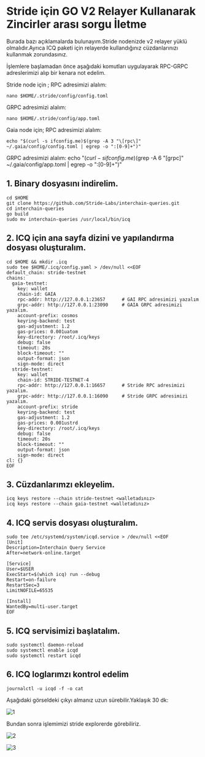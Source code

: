 # Stride için GO V2 Relayer Kullanarak Zincirler arası sorgu İletme

Burada bazı açıklamalarda bulunayım.Stride nodenizde v2 relayer yüklü olmalıdır.Ayrıca ICQ paketi için relayerde kullandığınız cüzdanlarınızı kullanmak zorundasınız.

İşlemlere başlamadan önce aşağıdaki komutları uygulayarak RPC-GRPC adreslerimizi alıp bir kenara not edelim.

Stride node için ;
RPC adresimizi alalım:
```
nano $HOME/.stride/config/config.toml
```
GRPC adresimizi alalım:
```
nano $HOME/.stride/config/app.toml
```

Gaia node için;
RPC adresimizi alalım:
```
echo "$(curl -s ifconfig.me)$(grep -A 3 "\[rpc\]" ~/.gaia/config/config.toml | egrep -o ":[0-9]+")"
```
GRPC adresimizi alalım:
echo "$(curl -s ifconfig.me)$(grep -A 6 "\[grpc\]" ~/.gaia/config/app.toml | egrep -o ":[0-9]+")"


## 1. Binary dosyasını indirelim.
```
cd $HOME
git clone https://github.com/Stride-Labs/interchain-queries.git
cd interchain-queries
go build
sudo mv interchain-queries /usr/local/bin/icq
```

## 2. ICQ için ana sayfa dizini ve yapılandırma dosyası oluşturalım.
```
cd $HOME && mkdir .icq
sudo tee $HOME/.icq/config.yaml > /dev/null <<EOF
default_chain: stride-testnet
chains:
  gaia-testnet:
    key: wallet
    chain-id: GAIA
    rpc-addr: http://127.0.0.1:23657      # GAI RPC adresimizi yazalım
    grpc-addr: http://127.0.0.1:23090     # GAIA GRPC adresimizi yazalım.
    account-prefix: cosmos
    keyring-backend: test
    gas-adjustment: 1.2
    gas-prices: 0.001uatom
    key-directory: /root/.icq/keys
    debug: false
    timeout: 20s
    block-timeout: ""
    output-format: json
    sign-mode: direct
  stride-testnet:
    key: wallet
    chain-id: STRIDE-TESTNET-4
    rpc-addr: http://127.0.0.1:16657      # Stride RPC adresimizi yazalım.
    grpc-addr: http://127.0.0.1:16090     # Stride GRPC adresimizi yazalım.
    account-prefix: stride
    keyring-backend: test
    gas-adjustment: 1.2
    gas-prices: 0.001ustrd
    key-directory: /root/.icq/keys
    debug: false
    timeout: 20s
    block-timeout: ""
    output-format: json
    sign-mode: direct
cl: {}
EOF
```

## 3. Cüzdanlarımzı ekleyelim.
```
icq keys restore --chain stride-testnet <walletadınız>
icq keys restore --chain gaia-testnet <walletadınız>
```

## 4. ICQ servis dosyası oluşturalım.
```
sudo tee /etc/systemd/system/icqd.service > /dev/null <<EOF
[Unit]
Description=Interchain Query Service
After=network-online.target

[Service]
User=$USER
ExecStart=$(which icq) run --debug
Restart=on-failure
RestartSec=3
LimitNOFILE=65535

[Install]
WantedBy=multi-user.target
EOF
```

## 5. ICQ servisimizi başlatalım.
```
sudo systemctl daemon-reload
sudo systemctl enable icqd
sudo systemctl restart icqd
```

## 6. ICQ loglarımzı kontrol edelim
```
journalctl -u icqd -f -o cat
```

Aşağıdaki görseldeki çıkyı almanız uzun sürebilir.Yaklaşık 30 dk:

![1](https://user-images.githubusercontent.com/43583832/185791324-6d4367c3-f010-41a0-915e-6e470c16e2cc.png)

Bundan sonra işlemimizi stride explorerde görebiliriz.

![2](https://user-images.githubusercontent.com/43583832/185791458-85bf67f6-7af7-4602-9bb8-90a78c3c33cd.png)


![3](https://user-images.githubusercontent.com/43583832/185791569-e8e2a9d1-c048-416f-853c-9034f3ed8e90.png)

